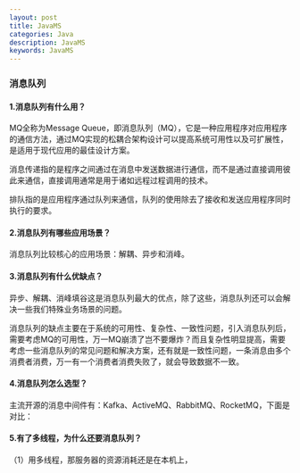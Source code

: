 ```yaml
---
layout: post
title: JavaMS
categories: Java
description: JavaMS
keywords: JavaMS
---
```

### 消息队列
#### 1.消息队列有什么用？
MQ全称为Message Queue，即消息队列（MQ），它是一种应用程序对应用程序的通信方法，通过MQ实现的松耦合架构设计可以提高系统可用性以及可扩展性，是适用于现代应用的最佳设计方案。

消息传递指的是程序之间通过在消息中发送数据进行通信，而不是通过直接调用彼此来通信，直接调用通常是用于诸如远程过程调用的技术。

排队指的是应用程序通过队列来通信，队列的使用除去了接收和发送应用程序同时执行的要求。
#### 2.消息队列有哪些应用场景？
消息队列比较核心的应用场景：解耦、异步和消峰。
#### 3.消息队列有什么优缺点？
异步、解耦、消峰填谷这是消息队列最大的优点，除了这些，消息队列还可以会解决一些我们特殊业务场景的问题。

消息队列的缺点主要在于系统的可用性、复杂性、一致性问题，引入消息队列后，需要考虑MQ的可用性，万一MQ崩溃了岂不要爆炸？而且复杂性明显提高，需要考虑一些消息队列的常见问题和解决方案，还有就是一致性问题，一条消息由多个消费者消费，万一有一个消费者消费失败了，就会导致数据不一致。
#### 4.消息队列怎么选型？
主流开源的消息中间件有：Kafka、ActiveMQ、RabbitMQ、RocketMQ，下面是对比：
#### 5.有了多线程，为什么还要消息队列？
（1）用多线程，那服务器的资源消耗还是在本机上，

